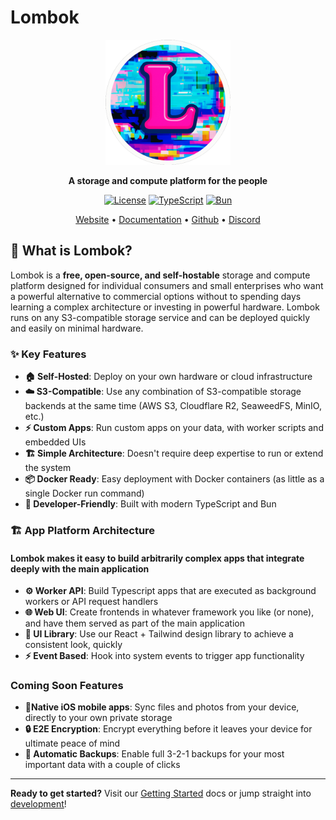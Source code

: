 # Lombok

<div align="center">

<img src="packages/ui/public/logo.png" alt="Lombok Logo" width="200" height="auto">

**A storage and compute platform for the people**

[![License](https://img.shields.io/badge/license-AGPL%20v3.0-blue.svg)](LICENSE)
[![TypeScript](https://img.shields.io/badge/TypeScript-007ACC?logo=typescript&logoColor=white)](https://www.typescriptlang.org/)
[![Bun](https://img.shields.io/badge/Bun-000000?logo=bun&logoColor=white)](https://bun.sh/)

[Website](https://lombokapp.com) • [Documentation](https://lombokapp.com/docs) • [Github](https://github.com/lombokapp/lombok-web) • [Discord](https://discord.gg/ZSEKFG9gwd)

</div>

## 🚀 What is Lombok?

Lombok is a **free, open-source, and self-hostable** storage and compute platform designed for individual consumers and small enterprises who want a powerful alternative to commercial options without to spending days learning a complex architecture or investing in powerful hardware. Lombok runs on any S3-compatible storage service and can be deployed quickly and easily on minimal hardware.

### ✨ Key Features

- **🏠 Self-Hosted**: Deploy on your own hardware or cloud infrastructure
- **☁️ S3-Compatible**: Use any combination of S3-compatible storage backends at the same time (AWS S3, Cloudflare R2, SeaweedFS, MinIO, etc.)
- **⚡ Custom Apps**: Run custom apps on your data, with worker scripts and embedded UIs
- **🏗️ Simple Architecture**: Doesn't require deep expertise to run or extend the system
- **📦 Docker Ready**: Easy deployment with Docker containers (as little as a single Docker run command)
- **🔧 Developer-Friendly**: Built with modern TypeScript and Bun

### 🏗️ App Platform Architecture

#### Lombok makes it easy to build arbitrarily complex apps that integrate deeply with the main application

- **⚙️ Worker API**: Build Typescript apps that are executed as background workers or API request handlers
- **🌐 Web UI**: Create frontends in whatever framework you like (or none), and have them served as part of the main application
- **🎨 UI Library**: Use our React + Tailwind design library to achieve a consistent look, quickly
- **⚡ Event Based**: Hook into system events to trigger app functionality

### Coming Soon Features

- **📱Native iOS mobile apps**: Sync files and photos from your device, directly to your own private storage
- **🔒 E2E Encryption**: Encrypt everything before it leaves your device for ultimate peace of mind
- **💾 Automatic Backups**: Enable full 3-2-1 backups for your most important data with a couple of clicks

---

**Ready to get started?** Visit our [Getting Started](https://www.lombokapp.com/docs/run-lombok/standalone) docs or jump straight into [development](DEVELOPMENT.md)!
